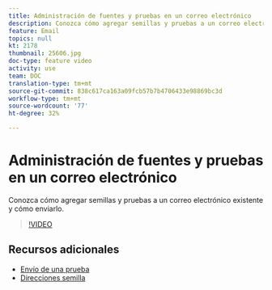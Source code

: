 ```yaml
---
title: Administración de fuentes y pruebas en un correo electrónico
description: Conozca cómo agregar semillas y pruebas a un correo electrónico existente y cómo enviarlo.
feature: Email
topics: null
kt: 2178
thumbnail: 25606.jpg
doc-type: feature video
activity: use
team: DOC
translation-type: tm+mt
source-git-commit: 838c617ca163a09fcb57b7b4706433e98869bc3d
workflow-type: tm+mt
source-wordcount: '77'
ht-degree: 32%

---
```



# Administración de fuentes y pruebas en un correo electrónico

Conozca cómo agregar semillas y pruebas a un correo electrónico existente y cómo enviarlo.

>[!VIDEO](https://video.tv.adobe.com/v/25606?quality=12)

## Recursos adicionales

- [Envío de una prueba](https://docs.adobe.com/content/help/en/campaign-classic/using/transactional-messaging/message-templates/sending-a-proof.html)
- [Direcciones semilla](https://docs.adobe.com/content/help/en/campaign-classic/using/configuring-campaign-classic/use-a-custom-recipient-table/seed-addresses.html)